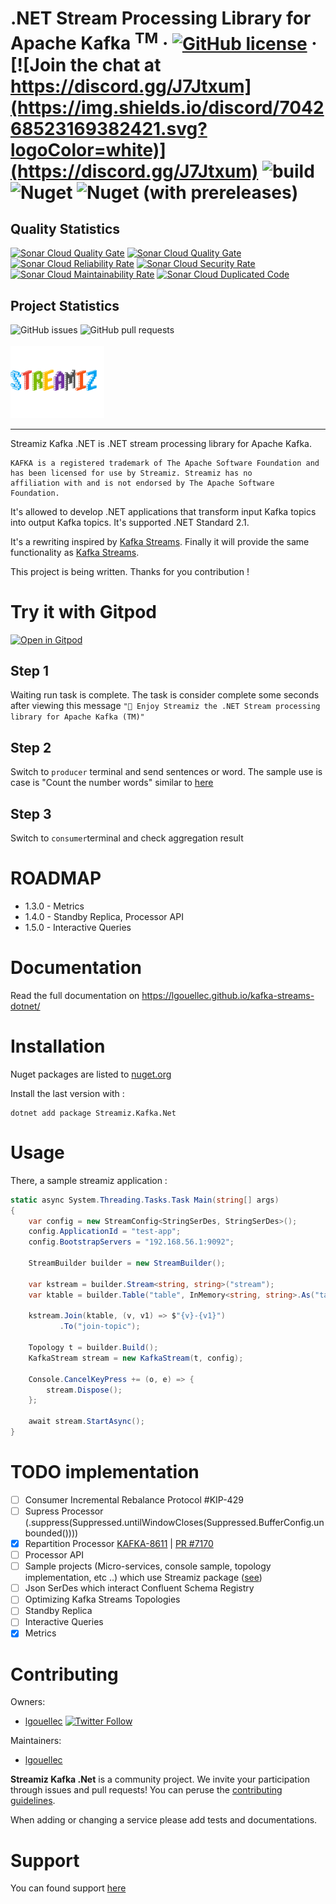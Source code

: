 # .NET Stream Processing Library for Apache Kafka <sup>TM</sup> &middot; [![GitHub license](https://img.shields.io/badge/license-MIT-green.svg)](https://github.com/LGouellec/streamiz-kafka-net/blob/master/LICENSE) &middot; [![Join the chat at https://discord.gg/J7Jtxum](https://img.shields.io/discord/704268523169382421.svg?logoColor=white)](https://discord.gg/J7Jtxum) ![build](https://github.com/LGouellec/kafka-streams-dotnet/workflows/build/badge.svg?branch=master) ![Nuget](https://img.shields.io/nuget/dt/Streamiz.Kafka.Net) ![Nuget (with prereleases)](https://img.shields.io/nuget/vpre/Streamiz.Kafka.Net)

## Quality Statistics

[![Sonar Cloud Quality Gate](https://sonarcloud.io/api/project_badges/measure?branch=master&project=LGouellec_kafka-streams-dotnet&metric=alert_status)](https://sonarcloud.io/dashboard?branch=master&id=LGouellec_kafka-streams-dotnet)
[![Sonar Cloud Quality Gate](https://sonarcloud.io/api/project_badges/measure?branch=master&project=LGouellec_kafka-streams-dotnet&metric=coverage)](https://sonarcloud.io/dashboard?branch=master&id=LGouellec_kafka-streams-dotnet)
[![Sonar Cloud Reliability Rate](https://sonarcloud.io/api/project_badges/measure?branch=master&project=LGouellec_kafka-streams-dotnet&metric=reliability_rating)](https://sonarcloud.io/dashboard?branch=master&id=LGouellec_kafka-streams-dotnet)
[![Sonar Cloud Security Rate](https://sonarcloud.io/api/project_badges/measure?branch=master&project=LGouellec_kafka-streams-dotnet&metric=security_rating)](https://sonarcloud.io/dashboard?branch=master&id=LGouellec_kafka-streams-dotnet)
[![Sonar Cloud Maintainability Rate](https://sonarcloud.io/api/project_badges/measure?branch=master&project=LGouellec_kafka-streams-dotnet&metric=sqale_rating)](https://sonarcloud.io/dashboard?branch=master&id=LGouellec_kafka-streams-dotnet)
[![Sonar Cloud Duplicated Code](https://sonarcloud.io/api/project_badges/measure?branch=master&project=LGouellec_kafka-streams-dotnet&metric=duplicated_lines_density)](https://sonarcloud.io/dashboard?branch=master&id=LGouellec_kafka-streams-dotnet)

## Project Statistics
<div>
    <img alt="GitHub issues" src="https://img.shields.io/github/issues/LGouellec/kafka-streams-dotnet">
    <img alt="GitHub pull requests" src="https://img.shields.io/github/issues-pr/LGouellec/kafka-streams-dotnet">
</div>
<br/>

<img src="./resources/logo-kafka-stream-net.png" width="150">

----

Streamiz Kafka .NET is .NET stream processing library for Apache Kafka. 

```
KAFKA is a registered trademark of The Apache Software Foundation and
has been licensed for use by Streamiz. Streamiz has no
affiliation with and is not endorsed by The Apache Software Foundation.
```

It's allowed to develop .NET applications that transform input Kafka topics into output Kafka topics. 
It's supported .NET Standard 2.1. 

It's a rewriting inspired by [Kafka Streams](https://github.com/apache/kafka). Finally it will provide the same functionality as [Kafka Streams](https://github.com/apache/kafka).

This project is being written. Thanks for you contribution !

# Try it with Gitpod

[![Open in Gitpod](https://gitpod.io/button/open-in-gitpod.svg)](https://gitpod.io/#https://github.com/LGouellec/kafka-streams-dotnet)

## Step 1

Waiting run task is complete. The task is consider complete some seconds after viewing this message `"🚀 Enjoy Streamiz the .NET Stream processing library for Apache Kafka (TM)"`

## Step 2

Switch to `producer` terminal and send sentences or word. The sample use is case is "Count the number words" similar to [here](https://developpaper.com/kafka-stream-word-count-instance/)

## Step 3

Switch to `consumer`terminal and check aggregation result


# ROADMAP

- 1.3.0 - Metrics
- 1.4.0 - Standby Replica, Processor API
- 1.5.0 - Interactive Queries

# Documentation

Read the full documentation on https://lgouellec.github.io/kafka-streams-dotnet/

# Installation

Nuget packages are listed to [nuget.org](https://www.nuget.org/packages/Streamiz.Kafka.Net/)

Install the last version with :
```shell
dotnet add package Streamiz.Kafka.Net
```

# Usage

There, a sample streamiz application :

``` csharp
static async System.Threading.Tasks.Task Main(string[] args)
{ 
    var config = new StreamConfig<StringSerDes, StringSerDes>();
    config.ApplicationId = "test-app";
    config.BootstrapServers = "192.168.56.1:9092";
    
    StreamBuilder builder = new StreamBuilder();

    var kstream = builder.Stream<string, string>("stream");
    var ktable = builder.Table("table", InMemory<string, string>.As("table-store"));

    kstream.Join(ktable, (v, v1) => $"{v}-{v1}")
           .To("join-topic");

    Topology t = builder.Build();
    KafkaStream stream = new KafkaStream(t, config);

    Console.CancelKeyPress += (o, e) => {
        stream.Dispose();
    };

    await stream.StartAsync();
}
```

# TODO implementation

- [ ] Consumer Incremental Rebalance Protocol #KIP-429
- [ ] Supress Processor (.suppress(Suppressed.untilWindowCloses(Suppressed.BufferConfig.unbounded())))
- [X] Repartition Processor [KAFKA-8611](https://issues.apache.org/jira/browse/KAFKA-8611) | [PR #7170](https://github.com/apache/kafka/pull/7170)
- [ ] Processor API
- [ ] Sample projects (Micro-services, console sample, topology implementation, etc ..) which use Streamiz package ([see](https://github.com/LGouellec/kafka-streams-dotnet-samples))
- [ ] Json SerDes which interact Confluent Schema Registry
- [ ] Optimizing Kafka Streams Topologies
- [ ] Standby Replica
- [ ] Interactive Queries
- [X] Metrics

# Contributing

Owners:

- [lgouellec](https://github.com/LGouellec)  [![Twitter Follow](https://img.shields.io/twitter/follow/LGouellec?style=social)](https://twitter.com/LGouellec)

Maintainers:

- [lgouellec](https://github.com/LGouellec)

**Streamiz Kafka .Net** is a community project. We invite your participation through issues and pull requests! You can peruse the [contributing guidelines](CONTRIBUTING.md).

When adding or changing a service please add tests and documentations.

# Support

You can found support [here](https://discord.gg/J7Jtxum)
